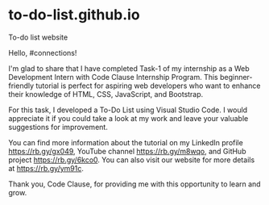 # to-do-list.github.io
To-do list website

Hello, #connections!

I'm glad to share that I have completed Task-1 of my internship as a Web Development Intern with Code Clause Internship Program. This beginner-friendly tutorial is perfect for aspiring web developers who want to enhance their knowledge of HTML, CSS, JavaScript, and Bootstrap.

For this task, I developed a To-Do List using Visual Studio Code. I would appreciate it if you could take a look at my work and leave your valuable suggestions for improvement.

You can find more information about the tutorial on my LinkedIn profile https://rb.gy/gx049, YouTube channel https://rb.gy/m8wqo, and GitHub project https://rb.gy/6kco0. You can also visit our website for more details at https://rb.gy/ym91c.

Thank you, Code Clause, for providing me with this opportunity to learn and grow.

